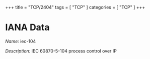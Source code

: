 +++
title = "TCP/2404"
tags = [ "TCP" ]
categories = [ "TCP" ]
+++

# IANA Data

_Name:_ iec-104

_Description:_ IEC 60870-5-104 process control over IP

